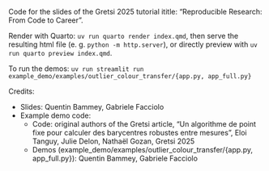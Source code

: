 Code for the slides of the Gretsi 2025 tutorial ititle: “Reproducible Research: From Code to Career”.

Render with Quarto: `uv run quarto render index.qmd`, then serve the resulting html file (e. g. `python -m http.server`), or directly preview with `uv run quarto preview index.qmd`.

To run the demos: `uv run streamlit run example_demo/examples/outlier_colour_transfer/{app.py, app_full.py}`

Credits:

* Slides: Quentin Bammey, Gabriele Facciolo
* Example demo code:
  * Code: original authors of the Gretsi article, “Un algorithme de point fixe pour calculer des barycentres robustes entre mesures”, Eloi Tanguy, Julie Delon, Nathaël Gozan, Gretsi 2025
  * Demos (example_demo/examples/outlier_colour_transfer/{app.py, app_full.py}): Quentin Bammey, Gabriele Facciolo
